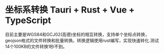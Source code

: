 # 坐标系转换  Tauri + Rust + Vue + TypeScript

目前主要是WGS84和GCJ02(高德)坐标的相互转换，支持单个坐标点转换，geojson格式的文件转换和批量转换。转换逻辑使用rust编写，实现快速转化.测试14个100KB的文件转换1秒不到。
